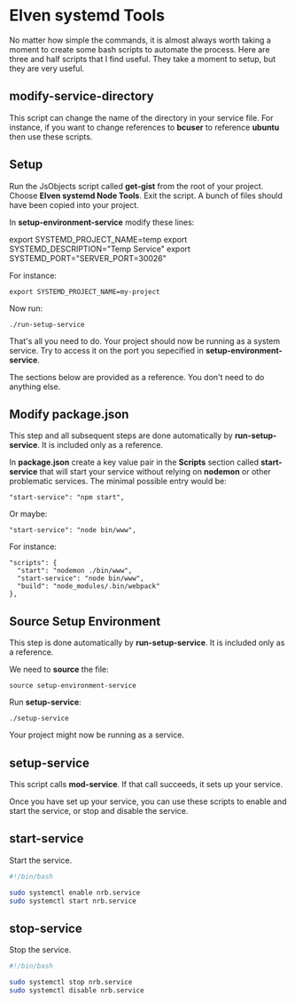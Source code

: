 # Elven systemd Tools

No matter how simple the commands, it is almost always worth taking a moment to create some bash scripts to automate the process. Here are three and half scripts that I find useful. They take a moment to setup, but they are very useful.

## modify-service-directory

This script can change the name of the directory in your service file. For instance, if you want to change references to **bcuser** to reference **ubuntu** then use these scripts. 

## Setup

Run the JsObjects script called **get-gist** from the root of your project. Choose **Elven systemd Node Tools**. Exit the script. A bunch of files should have been copied into your project.

In **setup-environment-service** modify these lines:

export SYSTEMD_PROJECT_NAME=temp
export SYSTEMD_DESCRIPTION="Temp Service"
export SYSTEMD_PORT="SERVER_PORT=30026"

For instance:

    export SYSTEMD_PROJECT_NAME=my-project

Now run:

    ./run-setup-service
    
That's all you need to do. Your project should now be running as a system service. Try to access it on the port you sepecified in **setup-environment-service**.

The sections below are provided as a reference. You don't need to do anything else.

## Modify package.json

This step and all subsequent steps are done automatically by **run-setup-service**. It is included only as a reference.

In **package.json** create a key value pair in the **Scripts** section called **start-service** that will start your service without relying on **nodemon** or other problematic services. The minimal possible entry would be:

    "start-service": "npm start",

Or maybe:

    "start-service": "node bin/www",

For instance:

```
"scripts": {
  "start": "nodemon ./bin/www",
  "start-service": "node bin/www",
  "build": "node_modules/.bin/webpack"
},    
```


## Source Setup Environment

This step is done automatically by **run-setup-service**. It is included only as a reference.

We need to **source** the file:

    source setup-environment-service

Run **setup-service**:

    ./setup-service

Your project might now be running as a service.

## setup-service

This script calls **mod-service**. If that call succeeds, it sets up your service.

Once you have set up your service, you can use these scripts to enable and start the service, or stop and disable the service.

## start-service

Start the service.

```bash
#!/bin/bash

sudo systemctl enable nrb.service
sudo systemctl start nrb.service
```

## stop-service

Stop the service.

```bash
#!/bin/bash

sudo systemctl stop nrb.service
sudo systemctl disable nrb.service
```
